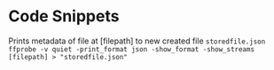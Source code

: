 # Code Snippets

Prints metadata of file at [filepath] to new created file `storedfile.json`
```ffprobe -v quiet -print_format json -show_format -show_streams [filepath] > "storedfile.json"```
